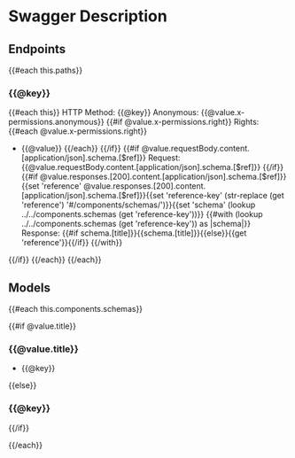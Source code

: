 # Swagger Description

## Endpoints 
{{#each this.paths}}

### {{@key}} 

{{#each this}}
HTTP Method: {{@key}}
Anonymous:   {{@value.x-permissions.anonymous}}
{{#if @value.x-permissions.right}}
Rights:
	{{#each @value.x-permissions.right}}
* {{@value}}
	{{/each}}
{{/if}}
{{#if @value.requestBody.content.[application/json].schema.[$ref]}}
Request:     {{@value.requestBody.content.[application/json].schema.[$ref]}}
{{/if}}{{#if @value.responses.[200].content.[application/json].schema.[$ref]}}{{set 'reference' @value.responses.[200].content.[application/json].schema.[$ref]}}{{set 'reference-key' (str-replace (get 'reference') '#/components/schemas/')}}{{set 'schema' (lookup ../../components.schemas (get 'reference-key'))}}
{{#with (lookup ../../components.schemas (get 'reference-key')) as |schema|}}
Response: {{#if schema.[title]}}{{schema.[title]}}{{else}}{{get 'reference'}}{{/if}}
{{/with}}

{{/if}}
{{/each}}
{{/each}}

## Models 
{{#each this.components.schemas}}

{{#if @value.title}}
### {{@value.title}} 

* {{@key}}

{{else}}
### {{@key}} 
{{/if}}

{{/each}}

